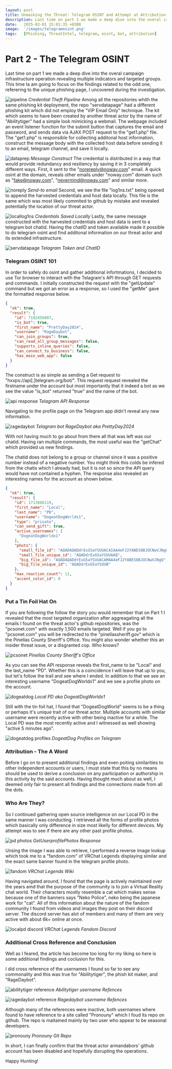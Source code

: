 ```yaml
---
layout: post
title: Unmasking the Threat∶ Telegram OSINT and Attempt at Attribution
description: Last time on part 1 we made a deep dive into the overal campaign infrastructure operation revealing multiple indicators and targeted groups. This time Ia am going to focus on the findings related to the odd one, referering to the unique phishing page, I uncovered during the investigation. 
date:   2025-03-01 15:01:35 +0300
image:  '/images/telegramosint.png'
tags:   [Phishing, ThreatIntel, telegram, osint, bot, attribution]
---
```

# Part 2 - The Telegram OSINT
Last time on part 1 we made a deep dive into the overal campaign infrastructure operation revealing multiple indicators and targeted groups. This time Ia am going to focus on the findings related to the odd one, referering to the unique phishing page, I uncovered during the investigation. 

![pipeline]({{site.baseurl}}/images/pipeline.gif)
*Credential Theft Pipeline*
Among all the repositories whith the same phishing kit deployment, the repo "servdatapage" had a different phishing kit which did not employ the "VIP Email Only" technique. The kit which seems to have been created by another threat actor by the name of "Abilitytiger" had a simple look mimicking a webmail. The webpage included an event listener function for the submit button that captures the email and password, and sends data via AJAX POST request to the "get1.php" file. The "get1.php" is responsible for collecting additonal host information, construct the message body with the collected host data before sending it to an email, telegram channel, and save it locally.

![dataprep]({{site.baseurl}}/images/dataprep.png)
*Message Construct*
The credential is distributed in a way that would provide redundancy and resiliency by saving it in 3 completely different ways.
First, it sent to the "norereply@noway.com" email. A quick osint at the domain, reveals other emails under "noway.com" domain such as "fake@noway.com", "nevermind@noway.com" and similar more.

![noreply]({{site.baseurl}}/images/noreply.png)
*Send-to email*
Second, we see the file "log1ns.txt" being opened to append the harvested credentials and host data locally. This file is the same which was most likely commited to github by mistake and revealed potentially the location of our threat actor.

![locallog1ns]({{site.baseurl}}/images/locallog1ns.png)
*Credentials Saved Locally*
Lastly, the same message constructed with the harvested credentials and host data is sent to a telegram bot chatid. Having the chatID and token available made it possible to do telegram osint and find additonal information on our threat actor and its extended infrastructure. 

![servdatapage]({{site.baseurl}}/images/telgrambot.png)
*Telagram Token and ChatID*

### Telegram OSINT 101
In order to safely do osint and gather additional infortmations, I decided to use Tor browser to interact with the Telagram's API through GET requests and commands. I initially constructed the request with the "getUpdate" command but we got an error as a response, so I used the "getMe" gave the formatted response below.

```json
{
  "ok": true,
  "result": {
    "id": 7192456887,
    "is_bot": true,
    "first_name": "PrettyDay2024",
    "username": "RageDaybot",
    "can_join_groups": true,
    "can_read_all_group_messages": false,
    "supports_inline_queries": false,
    "can_connect_to_business": false,
    "has_main_web_app": false
  }
}
```
The construct is as simple as sending a Get request to "hxxps://api[.]telegram.org/bot<YourBotToken>/<command>". This request request revealed the firstname under the account but most importantly that it indeed a bot as we see the value "is_bot" returned "true" and the name of the bot.

![api response]({{site.baseurl}}/images/ragedaybot.png)
*Telagram API Response*

Navigating to the profile page on the Telegram app didn't reveal any new information.

![ragedaybot]({{site.baseurl}}/images/ragedaybot.png)
*Telagram bot RageDaybot aka PrettyDay2024*

With not having much to go about from there all that was left was our chatid. Having ran multiple commands, the most useful was the "getChat" which provided us new findings. 

The chatid does not belong to a group or channel since it was a positive number instead of a negative number. You might think this colds be infered from the chatis which I already had, but it is not so since the API query would have not contained a hyphen. The response also revealed an interesting names for the account as shown below.

```json
{
  "ok": true,
  "result": {
    "id": 1713866119,
    "first_name": "Local",
    "last_name": "PD",
    "username": "DogeatDogWorldx1",
    "type": "private",
    "can_send_gift": true,
    "active_usernames": [
      "DogeatDogWorldx1"
    ],
    "photo": {
      "small_file_id": "AQADAQADdrExG5aYSUUACAIAA4eFJ2YABES8BJOCNwVJNgQ",
      "small_file_unique_id": "AQADdrExG5aYSUUAAQ",
      "big_file_id": "AQADAQADdrExG5aYSUUACAMAA4eFJ2YABES8BJOCNwVJNgQ",
      "big_file_unique_id": "AQADdrExG5aYSUUB"
    },
    "max_reaction_count": 11,
    "accent_color_id": 0
  }
}
```
### Put a Tin Foil Hat On

If you are following the follow the story you would remember that on Part 1 I revealed that the most targeted organization after aggreagating all the emails I found on the threat actor's github repositories, was the "pcsonet.com" with exactly 1,500 emails targeted. Well if you go to "pcsonet.com" you will be redirected to the "pinellassheriff.gov" which is the Pinellas County Sheriff's Office. You might also wonder whether this an insider threat issue, or a disgranted cop. Who knows?

![pcsonet]({{site.baseurl}}/images/pcsonet.png)
*Pinellas County Sheriff's Office*

As you can see the API response reveals the first_name to be "Local" and the last_name "PD". Whether this is a coincidence I will leave that up to you, but let's follow the trail and see where I ended. In addition to that we see an interesting username "DogeatDogWorldx1" and we see a profile photo on the account.

![dogeatdog]({{site.baseurl}}/images/dogeatdog.png)
*Local PD aka DogeatDogWorldx1*

Still with the tin foil hat, I found that "DogeatDogWorld" seems to be a thing or perhaps it's unique trait of our threat actor. Multiple accounts with similar username were recently active with other being inactive for a while. The Local PD was the most recently active and I witnessed as well showing "active 5 minutes ago".

![dogeatdog profiles]({{site.baseurl}}/images/dogeatdogprofiles.png)
*DogeatDog Profiles on Telegram*

### Attribution - The A Word

Before I go on to present additional findings and even poiting similarities to other independent accounts or users, I must state that this by no means should be used to derive a conclusion on any participation or authorship in this activity by the said accounts. Having thought much about as well, I deemed only fair to present all findings and the connections made from all the dots.

### Who Are They?

So I continued gathering open source intelligence on our Local PD in the same manner I was conducting. I retrieved all the forms of profile photos which basically only difference in size most likelly for different devices. My attempt was to see if there are any other past profile photos.

![pd photos]({{site.baseurl}}/images/pdphotos.png)
*GetUserprofilePhotos Response*

Unsing the image I was able to retrieve, I performed a reverse image lookup which took me to a "fandom.com" of VRChat Legends displaying similar and the exact same banner found in the telegram profile photo.

![fandom]({{site.baseurl}}/images/fandom.png)
*VRChat Legends Wiki*

Having navigated around, I found that the page is actively maintained over the years amd that the purpose of the community is to join a Virtual Reality chat world. Their characters mostly resemble a cat which makes sense because one of the banners says "Neko Police", neko being the japanese work for "cat". All of this information about the nature of the fandom community I found from videos and images they post on their discord server. The discord server has alot of members and many of them are very active with about 6k+ online at once.

![localpd discord]({{site.baseurl}}/images/localpddiscord.png)
*VRChat Legends Fandom Discord*

### Additional Cross Reference and Conclusion

Well as I feared, the article has become too long for my liking so here is some additional findings and coclusion for this.

I did cross reference of the usernames I found so far to see any commonality and this was true for "Abilitytiger", the phish kit maker, and "RageDaybot". 

![abilitytiger reference]({{site.baseurl}}/images/abilitytiger.png)
*Abilitytiger username Refences*

![ragedaybot reference]({{site.baseurl}}/images/pronounybot.png)
*Ragedaybot username Refences*

Although many of the references were inactive, both usernames where found to have reference to a site called "Pronouny" which I foud its repo on github. The repo is maitained mainly by two user who appear to be seasonal developers. 

![pronouny]({{site.baseurl}}/images/pronouny.png)
*Pronouny Git Repo*

In short, I can finally confirm that the threat actor armandabors' github account has been disabled and hopefully disrupting the operations. 

Happy Hunting!